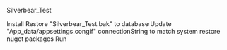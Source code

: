 Silverbear_Test

Install Restore "Silverbear_Test.bak" to database
Update "App_data/appsettings.congif" connectionString to match system
restore nuget packages
Run
 
